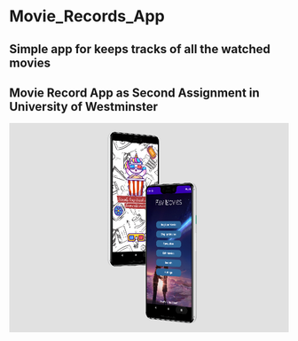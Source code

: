 # Movie_Records_App
## Simple app for keeps tracks of all the watched movies
## Movie Record App as Second Assignment in University of Westminster

<img src="https://github.com/coderx31/Movie_Records_App/blob/master/screenshots/app.png" >

